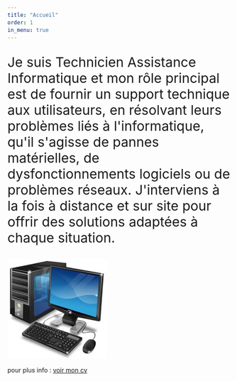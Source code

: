 ```yaml
---
title: "Accueil"
order: 1
in_menu: true
---
```

<p style="font-size: 30px;">Je suis Technicien Assistance Informatique et mon rôle principal est de fournir un support technique aux utilisateurs, en résolvant leurs problèmes liés à l'informatique, qu'il s'agisse de pannes matérielles, de dysfonctionnements logiciels ou de problèmes réseaux. J'interviens à la fois à distance et sur site pour offrir des solutions adaptées à chaque situation.</p>


<img src="images/Sans titre3.jpg">

  
<p>pour plus info : <a href="CV_2025-01-28_Fouad_HAMA-4.pdf ">voir mon cv</a></p> 